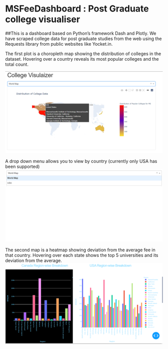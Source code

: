 # MSFeeDashboard : Post Graduate college visualiser
##This is a dashboard based on Python’s framework Dash and Plotly. We have scraped college data for post graduate studies from the web using the Requests library from public websites like Yocket.in. 

The first plot is a choropleth map showing the distribution of colleges in the dataset. Hovering over a country reveals its most popular colleges and the total count.

<img src= "docs/Screenshot1.png">

A drop down menu allows you to view by country (currently only USA has been supported)
<img src = "docs/Screenshot4.png">

The second map is a heatmap showing deviation from the average fee in that country. Hovering over each state shows the top 5 universities and its deviation from the average.
<img src = "docs/Screenshot3.png">

